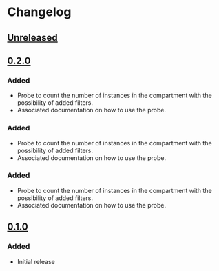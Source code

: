 # Changelog

## [Unreleased][]

[Unreleased]: https://github.com/chaostoolkit-incubator/chaostoolkit-oci/compare/0.2.0...HEAD

## [0.2.0][]

[0.2.0]: https://github.com/chaostoolkit-incubator/chaostoolkit-oci/compare/0.1.0...0.2.0

### Added

-   Probe to count the number of instances in the compartment with the possibility of added filters.
-   Associated documentation on how to use the probe.

### Added

-   Probe to count the number of instances in the compartment with the possibility of added filters.
-   Associated documentation on how to use the probe.

### Added

-   Probe to count the number of instances in the compartment with the possibility of added filters.
-   Associated documentation on how to use the probe.

## [0.1.0][]

[0.1.0]: https://github.com/chaostoolkit-incubator/chaostoolkit-oci/tree/0.1.0

### Added

-   Initial release
